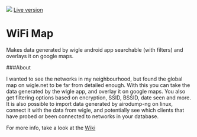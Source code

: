 ![](http://i.imgur.com/FJBoO1a.png)
[Live version](http://wifikart.net)

# WiFi Map
Makes data generated by wigle android app searchable (with filters) and overlays it on google maps.

###About

I wanted to see the networks in my neighbourhood, but found the global map on wigle.net to be far from detailed enough. With this you can take the data generated by the wigle app, and overlay it on google maps. You also get filtering options based on encryption, SSID, BSSID, date seen and more.
It is also possible to import data generated by airodump-ng on linux, connect it with the data from wigle, and potentially see which clients that have probed or been connected to networks in your database.

For more info, take a look at the [Wiki](https://github.com/Znerox/wifimap/wiki)
